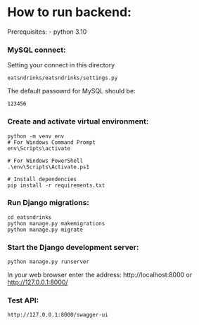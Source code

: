 # How to run backend:
Prerequisites: - python 3.10
			   
### MySQL connect:
Setting your connect in this directory

    eatsndrinks/eatsndrinks/settings.py

The default passowrd for MySQL should be:
    
    123456

### Create and activate virtual environment:
	python -m venv env
	# For Windows Command Prompt
	env\Scripts\activate
	
	# For Windows PowerShell
	.\env\Scripts\Activate.ps1
	
	# Install dependencies
	pip install -r requirements.txt

### Run Django migrations:
	cd eatsndrinks
 	python manage.py makemigrations
 	python manage.py migrate

### Start the Django development server:
	python manage.py runserver
In your web browser enter the address: http://localhost:8000 or http://127.0.0.1:8000/

### Test API:
	http://127.0.0.1:8000/swagger-ui
		
